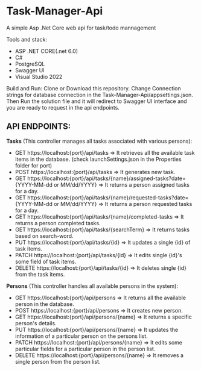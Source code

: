 # Task-Manager-Api

A simple Asp .Net Core web api for task/todo mannagement

Tools and stack:
- ASP .NET CORE(.net 6.0)
- C#
- PostgreSQL
- Swagger UI
- Visual Studio 2022

Build and Run:
Clone or Download this repository. Change Connection strings for database connection in the Task-Manager-Api/appsettings.json. Then Run the solution file and it will redirect to Swagger UI interface and you are ready to request in the api endpoints.

## API ENDPOINTS:

**Tasks** (This controller manages all tasks associated with various persons):

- GET https://localhost:{port}/api/tasks => It retrieves all the available task items in the database. (check launchSettings.json in the Properties folder for port)
- POST https://localhost:{port}/api/tasks => It generates new task.
- GET https://localhost:{port}/api/tasks/{name}/assigned-tasks?date={YYYY-MM-dd or MM/dd/YYYY} => It returns a person assigned tasks for a day.
- GET https://localhost:{port}/api/tasks/{name}/requested-tasks?date={YYYY-MM-dd or MM/dd/YYYY} => It returns a person requested tasks for a day.
- GET https://localhost:{port}/api/tasks/{name}/completed-tasks => It returns a person completed tasks.
- GET https://localhost:{port}/api/tasks/{searchTerm} => It returns tasks based on search-word.
- PUT https://localhost:{port}/api/tasks/{id} => It updates a single {id} of task items.
- PATCH https://localhost:{port}/api/tasks/{id} => It edits single {id}'s some field of task items.
- DELETE https://localhost:{port}/api/tasks/{id} => It deletes single {id} from the task items.

**Persons** (This controller handles all available persons in the system):

- GET https://localhost:{port}/api/persons => It returns all the available person in the database.
- POST https://localhost:{port}/api/persons => It creates new person.
- GET https://localhost:{port}/api/persons/{name} => It returns a specific person's details.
- PUT https://localhost:{port}/api/persons/{name} => It updates the information of a particular person on the persons list.
- PATCH https://localhost:{port}/api/persons/{name} =>  It edits some particular fields for a particular person in the person list.
- DELETE https://localhost:{port}/api/persons/{name} =>  It removes a single person from the person list.
